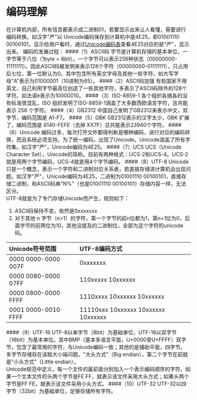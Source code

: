 编码理解
===

在计算机内部，所有信息都表示成二进制01，若要显示出来让人看懂，需要进行编码转换。如汉字"严"以 Unicode编码保存到计算机中是4E25，即01001110 00100101，显示给用户看时，通过[Unicode编码表](https://zh.wikipedia.org/wiki/Unicode%E5%AD%97%E7%AC%A6%E5%88%97%E8%A1%A8)查看4E25对应的是"严"，显示出来。
编码的发展过程：
####（1）ASCII码
字节是计算机存储的基本单位，一字节等于八位（1byte = 8bit）。一个字节可以表示256种状态（00000000-11111111）。因此ASCII码被发明来表示128个字符（00000000-01111111），只占用后七位，第一位默认为0。其中包含所有英文字母及其他一些字符，如大写字母"A"表示为01000001（10进制为65）。
####（2）ASCII码加强
有些国家不用英文，自己利用字节最高位创造了一些其他字符，多表示了ASCII码除外的128个字符。如法语é表示为10000010。
####（3）ISO-8859-1
各个组织各搞各的没有标准很混乱，ISO 组织发明了ISO-8859-1涵盖了大多数西欧语言字符，总共能表示 256 个字符。
####（4）GB2312
中国自己发明了GB2312来表示中文，双字节，编码范围是 A1-F7。
####（5）GBK
GB2312表示的汉字太少，GBK 扩展了，编码范围是 8140-FEFE（去掉 XX7F）总共能表示23940个字符。
####（6）Unicode
编码过多，每次打开文件都得判断是哪种编码，进行对应的编码转换，而且系统必须支持。为了统一编码，出现了Unicode。Unicode涵盖了所有字符集。如汉字"严"，Unicode编码为4E25。
####（7）UCS
UCS（Unicode Character Set），Unicode的简称。目前有两种格式：UCS-2和UCS-4。UCS-2就是用两个字节编码，UCS-4就是用4个字节编码。
####（8）UTF-8
Unicode只是一个概念，表示一个字符和二进制对应关系表，若直接存储进计算机会出现问题。如汉字"严"，Unicode编码为4E25，二进制为01001110 00100101，直接存储二进制，和ASCII码串"N%"（也是01001110 00100101）存储内容一样，无法区分。  
UTF-8就是为了专门存储Unicode而产生，规则如下：  
1. ASCII码保持不变，依然是0xxxxxxx  
2. 对于其他 n 字节（n>1）的字符，第一个字节的前n位都为1，第n+1位为0，后面字节的前两位为10，其他没提及的二进制位，全部为这个字符的unicode码。  

| Unicode符号范围    | UTF-8编码方式    |
| :----|:----|
| 0000 0000-0000 007F    | 0xxxxxxx    |
| 0000 0080-0000 07FF    | 110xxxxx 10xxxxxx    |
| 0000 0800-0000 FFFF    | 1110xxxx 10xxxxxx 10xxxxxx    |
| 0001 0000-0010 FFFF    | 11110xxx 10xxxxxx 10xxxxxx 10xxxxxx   |
####（9）UTF-16
UTF-8以单字节（8bit）为基础单位，UTF-16以双字节（16bit）为基本单位。其中BMP（基本多语言平面，U+0000至U+FFFF）双字节，包含了最常用的字符，与Unicode编码一致；其他的是辅助平面，四字节。  
多字节存储存在读取大小端问题，"大头方式"（Big endian），第二个字节在前就是"小头方式"（Little endian）。  
Unicode规范中定义，每一个文件的最前面分别加入一个表示编码顺序的字符，如果一个文本文件的头两个字节是FE FF，就表示该文件采用大头方式；如果头两个字节是FF FE，就表示该文件采用小头方式。
####（10）UTF-32
UTF-32以四字节（32bit）为基础单位，足够存储所有字符。

